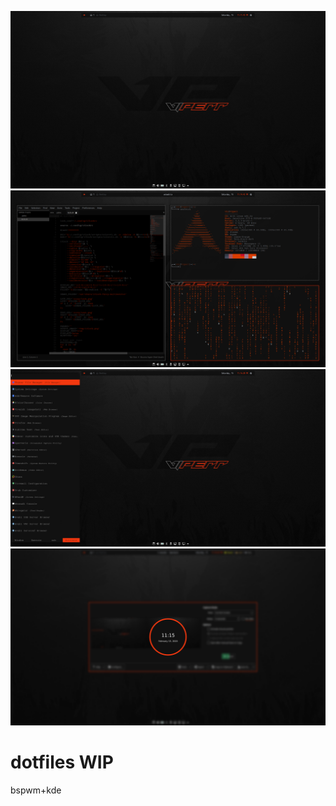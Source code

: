 ![repo list](screenshots/bspwm.png)
![repo list](screenshots/bspwm1.png)
![repo list](screenshots/bspwm2.png)
![repo list](screenshots/bspwm3.png)

# dotfiles WIP

bspwm+kde 
